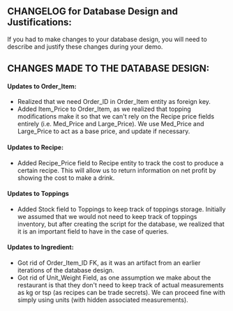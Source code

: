 ## CHANGELOG for Database Design and Justifications:
If you had to make changes to your database design, you will need to describe and justify these changes during your demo.


## CHANGES MADE TO THE DATABASE DESIGN:

#### Updates to Order_Item:
- Realized that we need Order_ID in Order_Item entity as foreign key.
- Added Item_Price to Order_Item, as we realized that topping modifications make it so that we can't rely on the Recipe price fields entirely (i.e. Med_Price and Large_Price). We use Med_Price and Large_Price to act as a base price, and update if necessary.

#### Updates to Recipe:
- Added Recipe_Price field to Recipe entity to track the cost to produce a certain recipe. This will allow us to return information on net profit by showing the cost to make a drink.

#### Updates to Toppings
- Added Stock field to Toppings to keep track of toppings storage. Initially we assumed that we would not need to keep track of toppings inventory, but after creating the script for the database, we realized that it is an important field to have in the case of queries.
 
#### Updates to Ingredient:
- Got rid of Order_Item_ID FK, as it was an artifact from an earlier iterations of the database design. 
- Got rid of Unit_Weight Field, as one assumption we make about the restaurant is that they don't need to keep track of actual measurements as kg or tsp (as recipes can be trade secrets). We can proceed fine with simply using units (with hidden associated measurements).